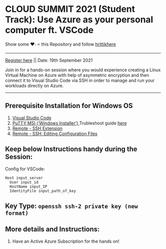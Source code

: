 # CLOUD SUMMIT 2021 (Student Track): Use Azure as your personal computer ft. VSCode
Show some ❤️: ⭐ this Repository and follow [hrittikhere](https://github.com/hrittikhere)

---

[Register here](https://azuresummit.live/) || Date: 19th September 2021

Join in for a hands-on session where you would experience creating a Linux Virtual Machine on Azure with help of asymmetric encryption and then connect it to Visual Studio Code via SSH in order to manage and run your workloads directly on Azure. 

---

## Prerequisite Installation for Windows OS
1. [Visual Studio Code](https://code.visualstudio.com/download) 
2. [PuTTY MSI (‘Windows Installer’)
](https://www.chiark.greenend.org.uk/~sgtatham/putty/latest.html) Trubleshoot guide [here](https://www.chiark.greenend.org.uk/~sgtatham/putty/faq.html#faq-32bit-64bit)
3. [Remote - SSH Extension](https://marketplace.visualstudio.com/items?itemName=ms-vscode-remote.remote-ssh)
4. [Remote - SSH: Editing Configuration Files](https://marketplace.visualstudio.com/items?itemName=ms-vscode-remote.remote-ssh-edit)

## Keep below Instructions handy during the Session:

Config for VSCode:
```
Host input_server
  User input_id
  HostName input_IP
  IdentityFile input_path_of_key
```
Key Type: 
<code>openssh ssh-2 private key (new format)</code>
---

## More details and Instructions:
1. Have an Active Azure Subscription for the hands on! 
